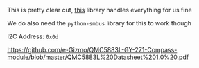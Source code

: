 This is pretty clear cut, [this](https://github.com/RigacciOrg/py-qmc5883l) library handles everything for us fine

We do also need the `python-smbus` library for this to work though

I2C Address: `0x0d`

https://github.com/e-Gizmo/QMC5883L-GY-271-Compass-module/blob/master/QMC5883L%20Datasheet%201.0%20.pdf